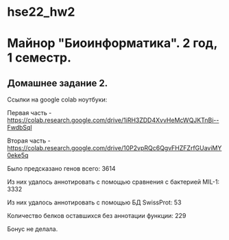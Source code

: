 # hse22_hw2

# Майнор "Биоинформатика". 2 год, 1 семестр.
## Домашнее задание 2.

Ссылки на google colab ноутбуки:

Первая часть - https://colab.research.google.com/drive/1iRH3ZDD4XvvHeMcWQJKTnBi--FwdbSql

Вторая часть - https://colab.research.google.com/drive/10P2vpRQc6QgvFHZFZrfGUaviMY0eke5q

Было предсказано генов всего: 3614

Из них удалось аннотировать с помощью сравнения с бактерией MIL-1: 3332

Из них удалось аннотировать с помощью БД SwissProt: 53

Количество белков оставшихся без аннотации функции: 229

Бонус не делала.

